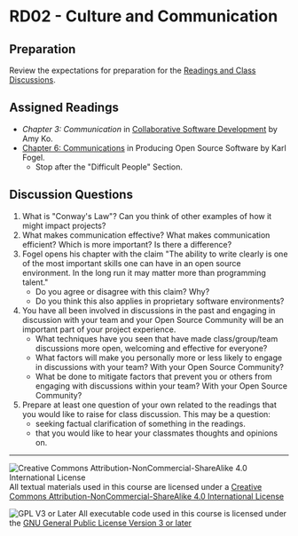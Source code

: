 # RD02 - Culture and Communication

## Preparation

Review the expectations for preparation for the [Readings and Class Discussions](./RD-ReadingsAndDiscussion.md).

## Assigned Readings

- _Chapter 3: Communication_ in [Collaborative Software Development](https://faculty.washington.edu/ajko/books/cooperative-software-development/) by Amy Ko.
- [Chapter 6: Communications](https://producingoss.com/en/producingoss.html#communications) in Producing Open Source Software by Karl Fogel.
  - Stop after the "Difficult People" Section.

## Discussion Questions

1. What is "Conway's Law"? Can you think of other examples of how it might impact projects?
2. What makes communication effective? What makes communication efficient? Which is more important? Is there a difference?
3. Fogel opens his chapter with the claim "The ability to write clearly is one of the most important skills one can have in an open source environment. In the long run it may matter more than programming talent."
   - Do you agree or disagree with this claim? Why?
   - Do you think this also applies in proprietary software environments?
4. You have all been involved in discussions in the past and engaging in discussion with your team and your Open Source Community will be an important part of your project experience. 
   - What techniques have you seen that have made class/group/team discussions more open, welcoming and effective for everyone? 
   - What factors will make you personally more or less likely to engage in discussions with your team? With your Open Source Community?
   - What be done to mitigate factors that prevent you or others from engaging with discussions within your team? With your Open Source Community?
5. Prepare at least one question of your own related to the readings that you would like to raise for class discussion. This may be a question:
   - seeking factual clarification of something in the readings.
   - that you would like to hear your classmates thoughts and opinions on.

---

![Creative Commons Attribution-NonCommercial-ShareAlike 4.0 International License](https://i.creativecommons.org/l/by-nc-sa/4.0/88x31.png "Creative Commons Attribution-NonCommercial-ShareAlike 4.0 International License") All textual materials used in this course are licensed under a [Creative Commons Attribution-NonCommercial-ShareAlike 4.0 International License](http://creativecommons.org/licenses/by-nc-sa/4.0/)

![GPL V3 or Later](https://www.gnu.org/graphics/gplv3-or-later-sm.png "GPL V3 or later") All executable code used in this course is licensed under the [GNU General Public License Version 3 or later](https://www.gnu.org/licenses/gpl.txt)